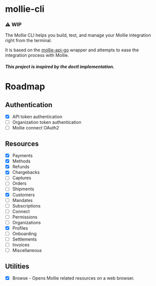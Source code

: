 # mollie-cli

### :warning: WIP

The Mollie CLI helps you build, test, and manage your Mollie integration right from the terminal. 

It is based on the [mollie-api-go](https://github.com/VictorAvelar/mollie-api-go) wrapper and attempts to ease the integration process with Mollie. 

##### This project is inspired by the doctl implementation.

# Roadmap

## Authentication
- [x] API token authentication
- [ ] Organization token authentication
- [ ] Mollie connect OAuth2

## Resources
- [x] Payments
- [x] Methods
- [x] Refunds
- [x] Chargebacks
- [ ] Captures
- [ ] Orders
- [ ] Shipments
- [x] Customers
- [ ] Mandates
- [ ] Subscriptions
- [ ] Connect
- [ ] Permissions
- [ ] Organizations
- [x] Profiles
- [ ] Onboarding
- [ ] Settlements
- [ ] Invoices
- [ ] Miscellaneous

## Utilities
- [x] Browse - Opens Mollie related resources on a web browser.
